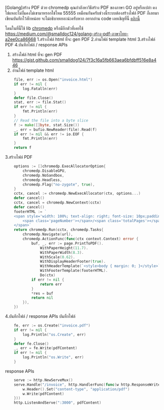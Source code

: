 [Golang]สร้าง PDF ด้วย chromedp
คุณกำลังหาวิธีสร้าง PDF ของภาษา GO อยู่หรือเปล่า คงใช่แหละไม่งั้นคงไม่เขามาหรอกใช่ไหม 55555
เหมือนกันครับช่วงนี้ระบบต้องสร้างไฟล์ PDF ก็เลยมาเขียนบันทึกไว้สักหน่อย จะไม่อธิบายเยอะน่ะครับหาก
อยากอ่าน code เลยเชิญที่นี้ [คลิกนี้](https://github.com/smalldog124/go-gen-pdf)

โดนในที่นี้ใช้ lib [chromedp](https://github.com/chromedp/chromedp)
หรือมีอีกตัวที่เคยใช้ https://medium.com/@smalldoc124/golang-สร้าง-pdf-ภาษาไทย-a2ee0ca86668
1.สร้างไฟล์ html ที่จะ gen PDF
2.อ่านไฟล์ template html
3.สร้างไฟล์ PDF
4.บันทึกไฟล์ / response APIs

1. สร้างไฟล์ html ที่จะ gen PDF
https://gist.github.com/smalldog124/7f3c16a5fb663aea6bfdbff516e8a446
2. อ่านไฟล์ template html
```go
    file, err := os.Open("invoice.html")
	if err != nil {
		log.Fatalln(err)
	}
	defer file.Close()
	stat, err := file.Stat()
	if err != nil {
		fmt.Println(err)
	}
	// Read the file into a byte slice
	f := make([]byte, stat.Size())
	_, err = bufio.NewReader(file).Read(f)
	if err != nil && err != io.EOF {
		fmt.Println(err)
	}
	return f
```
3.สร้างไฟล์ PDF
```go
    options := []chromedp.ExecAllocatorOption{
		chromedp.DisableGPU,
		chromedp.NoSandbox,
		chromedp.Headless,
		chromedp.Flag("no-zygote", true),
	}
	cctx, cancel := chromedp.NewExecAllocator(ctx, options...)
	defer cancel()
	cctx, cancel = chromedp.NewContext(cctx)
	defer cancel()
	footerHTML := `
	<span style='width: 100%; text-align: right; font-size: 10px;padding-right:24px;'>
		<span class='pageNumber'></span>/<span class='totalPages'></span>
	</span>`
	return chromedp.Run(cctx, chromedp.Tasks{
		chromedp.Navigate(url),
		chromedp.ActionFunc(func(ctx context.Context) error {
			buf, _, err := page.PrintToPDF().
				WithPaperHeight(11.7).
				WithPaperWidth(8.3).
				WithScale(0.62).
				WithDisplayHeaderFooter(true).
				WithHeaderTemplate(`<style>body { margin: 0; }</style>`).
				WithFooterTemplate(footerHTML).
				Do(ctx)
			if err != nil {
				return err
			}
			*res = buf
			return nil
		}),
	})
```
4.บันทึกไฟล์ / response APIs
บันทืกไฟล์
```go
    fe, err := os.Create("invoice.pdf")
	if err != nil {
		log.Println("os.Create", err)
	}
	defer fe.Close()
	_, err = fe.Write(pdfContent)
	if err != nil {
		log.Println("os.Write", err)
	}
```
response APIs
```go
    serve := http.NewServeMux()
	serve.Handle("/invoice", http.HandlerFunc(func(w http.ResponseWriter, r *http.Request) {
		w.Header().Set("content-type", "application/pdf")
		w.Write(pdfContent)
	}))
    http.ListenAndServe(":3000", pdfContent)
```